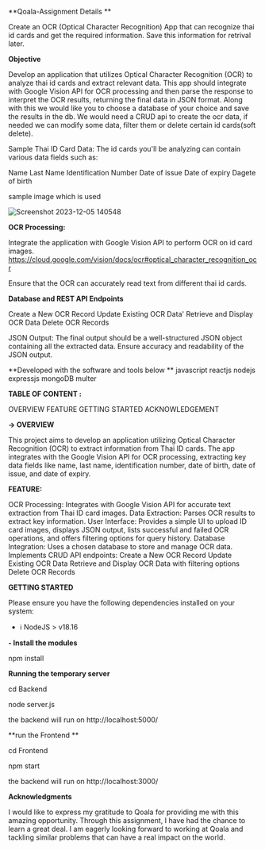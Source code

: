 **Qoala-Assignment Details **

Create an OCR (Optical Character Recognition) App that can recognize thai id cards and get the required information. Save this information for retrival later.


**Objective**

Develop an application that utilizes Optical Character Recognition (OCR) to analyze thai id cards and extract relevant data. This app should integrate with Google Vision API for OCR processing and then parse the response to interpret the OCR results, returning the final data in JSON format.
Along with this we would like you to choose a database of your choice and save the results in the db. We would need a CRUD api to create the ocr data, if needed we can modify some data, filter them or delete certain id cards(soft delete).

Sample Thai ID Card Data:
The id cards you'll be analyzing can contain various data fields such as:

Name
Last Name
Identification Number
Date of issue
Date of expiry
Dagete of birth

sample image which is used

![Screenshot 2023-12-05 140548](https://github.com/spkumawat/Qoala-OCR-app/assets/89294297/b19fe393-f15f-4c41-8040-65b197af1938)


**OCR Processing:**

Integrate the application with Google Vision API to perform OCR on id card images. https://cloud.google.com/vision/docs/ocr#optical_character_recognition_ocr

Ensure that the OCR can accurately read text from different thai id cards.

**Database and REST API Endpoints**

Create a New OCR Record
Update Existing OCR Data'
Retrieve and Display OCR Data
Delete OCR Records

JSON Output:
The final output should be a well-structured JSON object containing all the extracted data.
Ensure accuracy and readability of the JSON output.


**Developed with the software and tools below **
javascript 
reactjs
nodejs
expressjs
mongoDB
multer


**TABLE OF CONTENT :**

OVERVIEW
FEATURE 
GETTING STARTED
ACKNOWLEDGEMENT

**-> OVERVIEW**

This project aims to develop an application utilizing Optical Character Recognition (OCR) to extract information from Thai ID cards. The app integrates with the Google Vision API for OCR processing, extracting key data fields like name, last name, identification number, date of birth, date of issue, and date of expiry.

**FEATURE:**

OCR Processing: Integrates with Google Vision API for accurate text extraction from Thai ID card images.
Data Extraction: Parses OCR results to extract key information.
User Interface: Provides a simple UI to upload ID card images, displays JSON output, lists successful and failed OCR operations, and offers filtering options for query history.
Database Integration: Uses a chosen database to store and manage OCR data. Implements CRUD API endpoints:
Create a New OCR Record
Update Existing OCR Data
Retrieve and Display OCR Data with filtering options
Delete OCR Records


**GETTING STARTED**

Please ensure you have the following dependencies installed on your system:

- ℹ️ NodeJS > v18.16

**- Install the modules**

npm install


**Running the temporary server**

cd Backend

node server.js

the backend will run on http://localhost:5000/

**run the Frontend **

cd Frontend

npm start

the backend will run on http://localhost:3000/





**Acknowledgments**

I would like to express my gratitude to Qoala for providing me with this amazing opportunity. Through this assignment, I have had the chance to learn a great deal. I am eagerly looking forward to working at Qoala and tackling similar problems that can have a real impact on the world.
